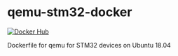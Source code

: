 # qemu-stm32-docker

[![Docker Hub](https://img.shields.io/docker/pulls/amamory/qemu-stm32.svg?style=flat-square)](https://hub.docker.com/r/amamory/qemu-stm32/)

Dockerfile for qemu for STM32 devices on Ubuntu 18.04
